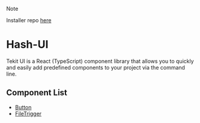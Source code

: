 > [!NOTE]
> Installer repo [here](https://github.com/danilppzz/Tekit-UI-CLI)

# Hash-UI
Tekit UI is a React (TypeScript) component library that allows you to quickly and easily add predefined components to your project via the command line.

## Component List
- [Button](https://github.com/danilppzz/Tekit-UI/blob/main/components/Button.tsx)
- [FileTrigger](https://github.com/danilppzz/Tekit-UI/blob/main/components/FileTrigger.tsx)
